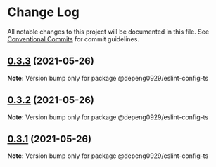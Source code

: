 # Change Log

All notable changes to this project will be documented in this file.
See [Conventional Commits](https://conventionalcommits.org) for commit guidelines.

## [0.3.3](https://github.com/Depeng0929/eslint-config/compare/v0.3.2...v0.3.3) (2021-05-26)

**Note:** Version bump only for package @depeng0929/eslint-config-ts





## [0.3.2](https://github.com/Depeng0929/eslint-config/compare/v0.3.1...v0.3.2) (2021-05-26)

**Note:** Version bump only for package @depeng0929/eslint-config-ts





## [0.3.1](https://github.com/Depeng0929/eslint-config/compare/v0.3.0...v0.3.1) (2021-05-26)

**Note:** Version bump only for package @depeng0929/eslint-config-ts
